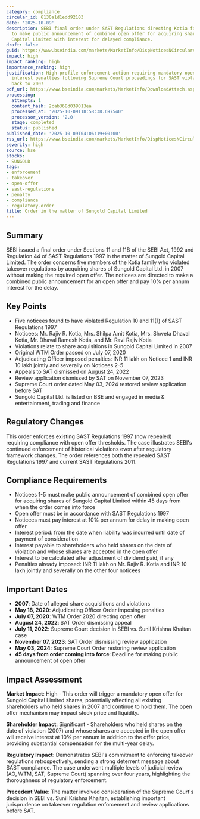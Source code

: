 ```yaml
---
category: compliance
circular_id: 6130a1d1edd92103
date: '2025-10-09'
description: SEBI final order under SAST Regulations directing Kotia family members
  to make public announcement of combined open offer for acquiring shares of Sungold
  Capital Limited with interest for delayed compliance.
draft: false
guid: https://www.bseindia.com/markets/MarketInfo/DispNoticesNCirculars.aspx?Noticeid={DDA4416A-63A8-46C9-B406-2796319BF879}&noticeno=20251009-1&dt=10/09/2025&icount=1&totcount=72&flag=0
impact: high
impact_ranking: high
importance_ranking: high
justification: High-profile enforcement action requiring mandatory open offer with
  interest penalties following Supreme Court proceedings for SAST violations dating
  back to 2007
pdf_url: https://www.bseindia.com/markets/MarketInfo/DownloadAttach.aspx?id=20251009-1&attachedId=967bcd0e-f9ca-493d-b471-21df83c143a0
processing:
  attempts: 1
  content_hash: 2cab368d039013ea
  processed_at: '2025-10-09T18:58:38.697540'
  processor_version: '2.0'
  stage: completed
  status: published
published_date: '2025-10-09T04:06:19+00:00'
rss_url: https://www.bseindia.com/markets/MarketInfo/DispNoticesNCirculars.aspx?Noticeid={DDA4416A-63A8-46C9-B406-2796319BF879}&noticeno=20251009-1&dt=10/09/2025&icount=1&totcount=72&flag=0
severity: high
source: bse
stocks:
- SUNGOLD
tags:
- enforcement
- takeover
- open-offer
- sast-regulations
- penalty
- compliance
- regulatory-order
title: Order in the matter of Sungold Capital Limited
---
```


## Summary

SEBI issued a final order under Sections 11 and 11B of the SEBI Act, 1992 and Regulation 44 of SAST Regulations 1997 in the matter of Sungold Capital Limited. The order concerns five members of the Kotia family who violated takeover regulations by acquiring shares of Sungold Capital Ltd. in 2007 without making the required open offer. The noticees are directed to make a combined public announcement for an open offer and pay 10% per annum interest for the delay.

## Key Points

- Five noticees found to have violated Regulation 10 and 11(1) of SAST Regulations 1997
- Noticees: Mr. Rajiv R. Kotia, Mrs. Shilpa Amit Kotia, Mrs. Shweta Dhaval Kotia, Mr. Dhaval Ramesh Kotia, and Mr. Ravi Rajiv Kotia
- Violations relate to share acquisitions in Sungold Capital Limited in 2007
- Original WTM Order passed on July 07, 2020
- Adjudicating Officer imposed penalties: INR 11 lakh on Noticee 1 and INR 10 lakh jointly and severally on Noticees 2-5
- Appeals to SAT dismissed on August 24, 2022
- Review application dismissed by SAT on November 07, 2023
- Supreme Court order dated May 03, 2024 restored review application before SAT
- Sungold Capital Ltd. is listed on BSE and engaged in media & entertainment, trading and finance

## Regulatory Changes

This order enforces existing SAST Regulations 1997 (now repealed) requiring compliance with open offer thresholds. The case illustrates SEBI's continued enforcement of historical violations even after regulatory framework changes. The order references both the repealed SAST Regulations 1997 and current SAST Regulations 2011.

## Compliance Requirements

- Noticees 1-5 must make public announcement of combined open offer for acquiring shares of Sungold Capital Limited within 45 days from when the order comes into force
- Open offer must be in accordance with SAST Regulations 1997
- Noticees must pay interest at 10% per annum for delay in making open offer
- Interest period: from the date when liability was incurred until date of payment of consideration
- Interest payable to shareholders who held shares on the date of violation and whose shares are accepted in the open offer
- Interest to be calculated after adjustment of dividend paid, if any
- Penalties already imposed: INR 11 lakh on Mr. Rajiv R. Kotia and INR 10 lakh jointly and severally on the other four noticees

## Important Dates

- **2007**: Date of alleged share acquisitions and violations
- **May 18, 2020**: Adjudicating Officer Order imposing penalties
- **July 07, 2020**: WTM Order 2020 directing open offer
- **August 24, 2022**: SAT Order dismissing appeal
- **July 11, 2022**: Supreme Court decision in SEBI vs. Sunil Krishna Khaitan case
- **November 07, 2023**: SAT Order dismissing review application
- **May 03, 2024**: Supreme Court Order restoring review application
- **45 days from order coming into force**: Deadline for making public announcement of open offer

## Impact Assessment

**Market Impact**: High - This order will trigger a mandatory open offer for Sungold Capital Limited shares, potentially affecting all existing shareholders who held shares in 2007 and continue to hold them. The open offer mechanism may impact stock price and liquidity.

**Shareholder Impact**: Significant - Shareholders who held shares on the date of violation (2007) and whose shares are accepted in the open offer will receive interest at 10% per annum in addition to the offer price, providing substantial compensation for the multi-year delay.

**Regulatory Impact**: Demonstrates SEBI's commitment to enforcing takeover regulations retrospectively, sending a strong deterrent message about SAST compliance. The case underwent multiple levels of judicial review (AO, WTM, SAT, Supreme Court) spanning over four years, highlighting the thoroughness of regulatory enforcement.

**Precedent Value**: The matter involved consideration of the Supreme Court's decision in SEBI vs. Sunil Krishna Khaitan, establishing important jurisprudence on takeover regulation enforcement and review applications before SAT.